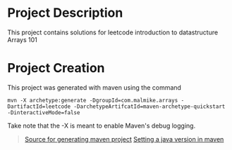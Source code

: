 # Project Description
This project contains solutions for leetcode introduction to datastructure Arrays 101

# Project Creation
This project was generated with maven using the command

```
mvn -X archetype:generate -DgroupId=com.malmike.arrays -DartifactId=leetcode -DarchetypeArtifcatId=maven-archetype-quickstart -DinteractiveMode=false
```

Take note that the -X is meant to enable Maven's debug logging.

> [Source for generating maven project](https://mkyong.com/maven/how-to-create-a-java-project-with-maven/)
> [Setting a java version in maven](https://www.baeldung.com/maven-java-version)
